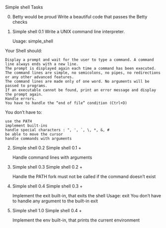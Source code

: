 Simple shell
Tasks

0. Betty would be proud
Write a beautiful code that passes the Betty checks

1. Simple shell 0.1
Write a UNIX command line interpreter.

    Usage: simple_shell

Your Shell should:

    Display a prompt and wait for the user to type a command. A command line always ends with a new line.
    The prompt is displayed again each time a command has been executed.
    The command lines are simple, no semicolons, no pipes, no redirections or any other advanced features.
    The command lines are made only of one word. No arguments will be passed to programs.
    If an executable cannot be found, print an error message and display the prompt again.
    Handle errors.
    You have to handle the “end of file” condition (Ctrl+D)

You don’t have to:

    use the PATH
    implement built-ins
    handle special characters : ", ', `, \, *, &, #
    be able to move the cursor
    handle commands with arguments

2. Simple shell 0.2
Simple shell 0.1 +

    Handle command lines with arguments

3. Simple shell 0.3
Simple shell 0.2 +

    Handle the PATH
    fork must not be called if the command doesn’t exist

4. Simple shell 0.4
Simple shell 0.3 +

    Implement the exit built-in, that exits the shell
    Usage: exit
    You don’t have to handle any argument to the built-in exit

5. Simple shell 1.0 
Simple shell 0.4 +

    Implement the env built-in, that prints the current environment

